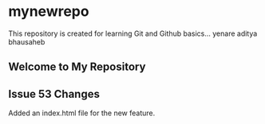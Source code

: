 # mynewrepo
This repository is created for learning Git and Github basics...
yenare aditya bhausaheb
## Welcome to My Repository
## Issue 53 Changes
Added an index.html file for the new feature.

